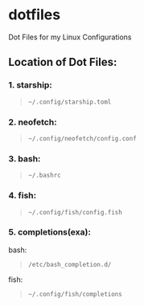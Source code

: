 # dotfiles

Dot Files for my Linux Configurations

## Location of Dot Files:

### 1. starship:

>     ~/.config/starship.toml

### 2. neofetch:

>     ~/.config/neofetch/config.conf

### 3. bash:

>     ~/.bashrc

### 4. fish:

>     ~/.config/fish/config.fish

### 5. completions(exa):

bash:
>     /etc/bash_completion.d/

fish:
>     ~/.config/fish/completions
